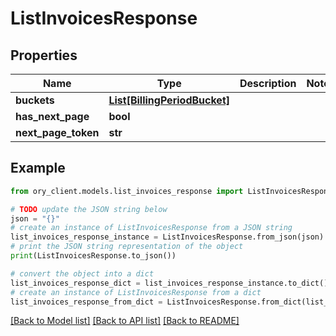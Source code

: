 # ListInvoicesResponse


## Properties

Name | Type | Description | Notes
------------ | ------------- | ------------- | -------------
**buckets** | [**List[BillingPeriodBucket]**](BillingPeriodBucket.md) |  | 
**has_next_page** | **bool** |  | 
**next_page_token** | **str** |  | 

## Example

```python
from ory_client.models.list_invoices_response import ListInvoicesResponse

# TODO update the JSON string below
json = "{}"
# create an instance of ListInvoicesResponse from a JSON string
list_invoices_response_instance = ListInvoicesResponse.from_json(json)
# print the JSON string representation of the object
print(ListInvoicesResponse.to_json())

# convert the object into a dict
list_invoices_response_dict = list_invoices_response_instance.to_dict()
# create an instance of ListInvoicesResponse from a dict
list_invoices_response_from_dict = ListInvoicesResponse.from_dict(list_invoices_response_dict)
```
[[Back to Model list]](../README.md#documentation-for-models) [[Back to API list]](../README.md#documentation-for-api-endpoints) [[Back to README]](../README.md)


